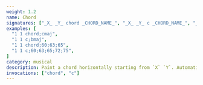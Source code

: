 ```yaml
---
weight: 1.2
name: Chord
signatures: ["_X_ _Y_ chord _CHORD_NAME_", "_X_ _Y_ c _CHORD_NAME_", "_X_ _Y_ c _MIDI_NOTE_;_MIDI_NOTE_;..."]
examples: [
  "1 1 chord;cmaj",
  "1 1 c;bmaj",
  "1 1 chord;60;63;65",
  "1 1 c;60;63;65;72;75",
]
category: musical
description: Paint a chord horizontally starting from `X` `Y`. Automatically append tracks and rows if needed. Any size chord can be built. An extensive [chord library](#digest-chords) available or precision chords can be entered with MIDI values.
invocations: ["chord", "c"]
---
```

